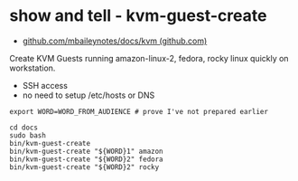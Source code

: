 # show and tell - kvm-guest-create

- [github.com/mbaileynotes/docs/kvm (github.com)](https://github.com/mbailey/notes/tree/master/docs/kvm)

Create KVM Guests running amazon-linux-2, fedora, rocky linux quickly on workstation.

- SSH access
- no need to setup /etc/hosts or DNS

```shell
export WORD=WORD_FROM_AUDIENCE # prove I've not prepared earlier

cd docs
sudo bash
bin/kvm-guest-create
bin/kvm-guest-create "${WORD}1" amazon
bin/kvm-guest-create "${WORD}2" fedora
bin/kvm-guest-create "${WORD}2" rocky

```


